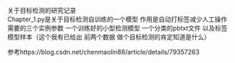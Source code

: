 关于目标检测的研究记录  
Chapter_1.py是关于目标检测自训练的一个模型 作用是自动打标签减少人工操作 需要的三个实例参数 一个训练好的小型检测模型 一个分类的pbtxt文件 以及标签模型样本（这个我有已给出 前两个数据 做个目标检测的肯定知道是什么）
  
参考https://blog.csdn.net/chenmaolin88/article/details/79357263  
